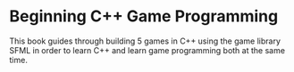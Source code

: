 # Beginning C++ Game Programming

This book guides through building 5 games in C++ using the game library SFML
in order to learn C++ and learn game programming both at the same time.